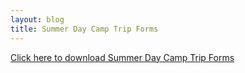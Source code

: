 ```yaml
---
layout: blog
title: Summer Day Camp Trip Forms
---
```


[Click here to download Summer Day Camp Trip Forms](https://storage.googleapis.com/static.rutherford-nj.com/recreation/2016%20DayTrips.pdf)
